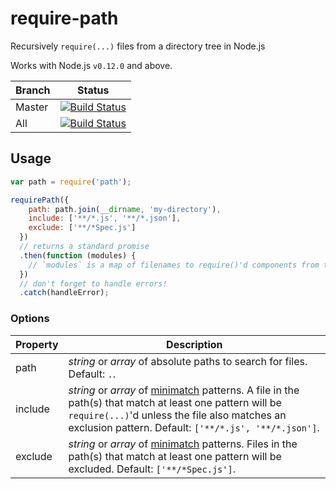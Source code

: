 # require-path
Recursively `require(...)` files from a directory tree in Node.js

Works with Node.js `v0.12.0` and above.

| Branch        | Status        |
| ------------- |:-------------:|
| Master        | [![Build Status](https://travis-ci.org/ecowden/require-path.png?branch=master)](https://travis-ci.org/ecowden/require-path) |
| All           | [![Build Status](https://travis-ci.org/ecowden/require-path.png)](https://travis-ci.org/ecowden/require-path) |


## Usage

```js
var path = require('path');

requirePath({
    path: path.join(__dirname, 'my-directory'),
    include: ['**/*.js', '**/*.json'],
    exclude: ['**/*Spec.js']
  })
  // returns a standard promise
  .then(function (modules) {
    // `modules` is a map of filenames to require()'d components from those files
  })
  // don't forget to handle errors!
  .catch(handleError);
```

### Options

| Property | Description |
| -------- | ----------- |
| path     | _string_ or _array_ of absolute paths to search for files. Default: `.`. |
| include  | _string_ or _array_ of [minimatch](https://github.com/isaacs/minimatch) patterns. A file in the path(s) that match at least one pattern will be `require(...)`'d unless the file also matches an exclusion pattern. Default: `['**/*.js', '**/*.json']`.|
| exclude  | _string_ or _array_ of [minimatch](https://github.com/isaacs/minimatch) patterns. Files in the path(s) that match at least one pattern will be excluded. Default: `['**/*Spec.js']`. |

